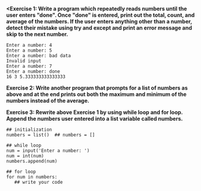 <b><Exercise 1: Write a program which repeatedly reads numbers until the user enters "done". Once "done" is entered, print out the total, count, and average of the numbers. If the user enters anything other than a number, detect their mistake using try and except and print an error message and skip to the next number.</b>

    Enter a number: 4
    Enter a number: 5
    Enter a number: bad data
    Invalid input
    Enter a number: 7
    Enter a number: done
    16 3 5.333333333333333

<b>Exercise 2: Write another program that prompts for a list of numbers as above and at the end prints out both the maximum and minimum of the numbers instead of the average.</b>

<b>Exercise 3: Rewrite above Exercise 1 by using while loop and for loop. Append the numbers user entered into a list variable called numbers.</b>

    ## initialization
    numbers = list()  ## numbers = []

    ## while loop
    num = input('Enter a number: ')
    num = int(num)
    numbers.append(num)

    ## for loop
    for num in numbers:
       ## write your code


